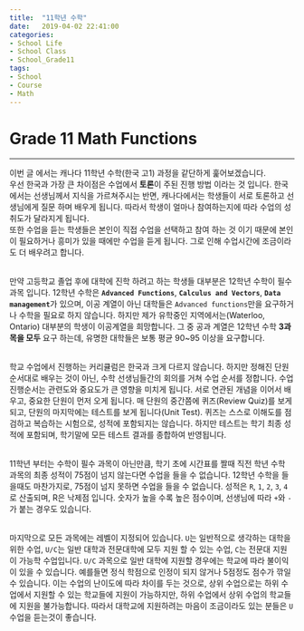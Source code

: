 ```yaml
---
title:  "11학년 수학"
date:   2019-04-02 22:41:00
categories:
- School Life
- School Class
- School_Grade11
tags:
- School
- Course
- Math
---
```


<h1>Grade 11 Math Functions</h1>
<hr>

이번 글 에서는 캐나다 11학년 수학(한국 고1) 과정을 같단하게 훑어보겠습니다.<br>
우선 한국과 가장 큰 차이점은 수업에서 <b>토론</b>이 주된 진행 방법 이라는 것 입니다. 한국에서는 선생님께서 지식을 가르쳐주시는 반면, 캐나다에서는 학생들이 서로 토론하고 선생님에게 질문 하며 배우게 됩니다. 따라서 학생이 얼마나 참여하는지에 따라 수업의 성취도가 달라지게 됩니다.<br>
또한 수업을 듣는 학생들은 본인이 직접 수업을 선택하고 참여 하는 것 이기 때문에 본인이 필요하거나 흥미가 있을 때에만 수업을 듣게 됩니다. 그로 인해 수업시간에 조금이라도 더 배우려고 합니다.<br><br>

만약 고등학교 졸업 후에 대학에 진학 하려고 하는 학생들 대부분은 12학년 수학이 필수 과목 입니다. 12학년 수학은 <b>`Advanced Functions`</b>, <b>`Calculus and Vectors`</b>, <b>`Data management`</b>가 있으며, 이공 계열이 아닌 대학들은 `Advanced functions`만을 요구하거나 수학을 필요로 하지 않습니다. 하지만 제가 유학중인 지역에서는(Waterloo, Ontario) 대부분의 학생이 이공계열을 희망합니다. 그 중 공과 계열은 12학년 수학 <b>3과목을 모두</b> 요구 하는데, 유명한 대학들은 보통 평균 90~95 이상을 요구합니다.<br><br>

학교 수업에서 진행하는 커리큘럼은 한국과 크게 다르지 않습니다. 하지만 정해진 단원 순서대로 배우는 것이 아닌, 수학 선생님들간의 회의를 거쳐 수업 순서를 정합니다. 수업 진행순서는 관련도와 중요도가 큰 영향을 미치게 됩니다. 서로 연관된 개념을 이어서 배우고, 중요한 단원이 먼저 오게 됩니다. 매 단원의 중간쯤에 퀴즈(Review Quiz)를 보게되고, 단원의 마지막에는 테스트를 보게 됩니다(Unit Test). 퀴즈는 스스로 이해도를 점검하고 복습하는 시험으로, 성적에 포함되지는 않습니다. 하지만 테스트는 학기 최종 성적에 포함되며, 학기말에 모든 테스트 결과를 종합하여 반영됩니다.<br><br>

11학년 부터는 수학이 필수 과목이 아닌만큼, 학기 초에 시간표를 짤때 직전 학년 수학 과목의 최종 성적이 75점이 넘지 않는다면 수업을 들을 수 없습니다. 12학년 수학을 들을때도 마찬가지로, 75점이 넘지 못하면 수업을 들을 수 없습니다. 성적은 `R`, `1`, `2`, `3`, `4`로 산출되며, R은 낙제점 입니다. 숫자가 높을 수록 높은 점수이며, 선생님에 따라 `+`와 `-`가 붙는 경우도 있습니다.<br><br>

마지막으로 모든 과목에는 레벨이 지정되어 있습니다. `U`는 일반적으로 생각하는 대학을 위한 수업, `U/C`는 일반 대학과 전문대학에 모두 지원 할 수 있는 수업, `C`는 전문대 지원이 가능학 수업입니다. `U/C` 과목으로 일반 대학에 지원할 경우에는 학교에 따라 불이익이 있을 수 있습니다. 예를들면 정식 학점으로 인정이 되지 않거나 5점정도 점수가 깎일 수 있습니다. 이는 수업의 난이도에 따라 차이를 두는 것으로, 상위 수업으로는 하위 수업에서 지원할 수 있는 학교들에 지원이 가능하지만, 하위 수업에서 상위 수업의 학교들에 지원을 불가능합니다. 따라서 대학교에 지원하려는 마음이 조금이라도 있는 분들은 `U` 수업을 듣는것이 좋습니다.
